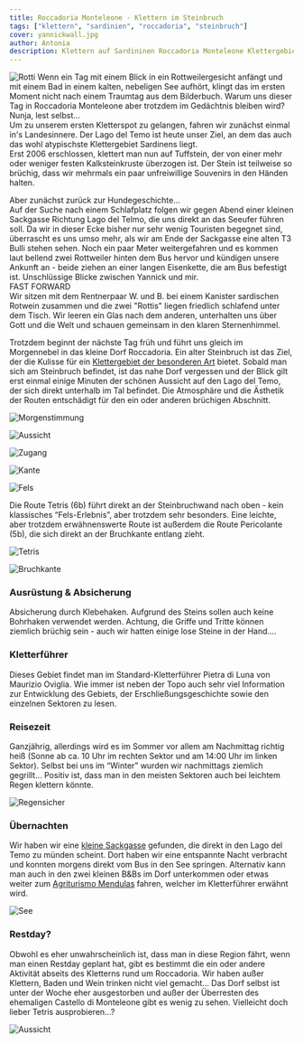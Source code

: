 ```yaml
---
title: Roccadoria Monteleone - Klettern im Steinbruch
tags: ["klettern", "sardinien", "roccadoria", "steinbruch"]
cover: yannickwall.jpg
author: Antonia
description: Klettern auf Sardininen Roccadoria Monteleone Klettergebiet im Steinbruch 
---
```


![Rotti](./rotti.jpg)
Wenn ein Tag mit einem Blick in ein Rottweilergesicht anfängt und mit einem Bad in einem kalten, nebeligen See aufhört, klingt das im ersten Moment nicht nach einem Traumtag aus dem Bilderbuch. Warum uns dieser Tag in Roccadoria Monteleone aber trotzdem im Gedächtnis bleiben wird? Nunja, lest selbst...
<br/>
Um zu unserem ersten Kletterspot zu gelangen, fahren wir zunächst einmal in's Landesinnere. Der Lago del Temo ist heute unser Ziel, an dem das auch das wohl atypischste Klettergebiet Sardinens liegt. <br/>
Erst 2006 erschlossen, klettert man nun auf Tuffstein, der von einer mehr oder weniger festen Kalksteinkruste überzogen ist. Der Stein ist teilweise so brüchig, dass wir mehrmals ein paar unfreiwillige Souvenirs in den Händen halten.

Aber zunächst zurück zur Hundegeschichte...<br/>
Auf der Suche nach einem Schlafplatz folgen wir gegen Abend einer kleinen Sackgasse Richtung Lago del Telmo, die uns direkt an das Seeufer führen soll. Da wir in dieser Ecke bisher nur sehr wenig Touristen begegnet sind, überrascht es uns umso mehr, als wir am Ende der Sackgasse eine alten T3 Bulli stehen sehen.
Noch ein paar Meter weitergefahren und es kommen laut bellend zwei Rottweiler hinten dem Bus hervor und kündigen unsere Ankunft an - beide ziehen an einer langen Eisenkette, die am Bus befestigt ist. Unschlüssige Blicke zwischen Yannick und mir. <br/>FAST FORWARD <br/> Wir sitzen mit dem Rentnerpaar W. und B. bei einem Kanister sardischen Rotwein zusammen und die zwei "Rottis" liegen friedlich schlafend unter dem Tisch. Wir leeren ein Glas nach dem anderen, unterhalten uns über Gott und die Welt und schauen gemeinsam in den klaren Sternenhimmel.

Trotzdem beginnt der nächste Tag früh und führt uns gleich im Morgennebel in das kleine Dorf Roccadoria. Ein alter Steinbruch ist das Ziel, der die Kulisse für ein [Klettergebiet der besonderen Art](https://goo.gl/maps/sU5eDi4ZzqugyRfx5/) bietet. Sobald man sich am Steinbruch befindet, ist das nahe Dorf vergessen und der Blick gilt erst einmal einige Minuten der schönen Aussicht auf den Lago del Temo, der sich direkt unterhalb im Tal befindet.
Die Atmosphäre und die Ästhetik der Routen entschädigt für den ein oder anderen brüchigen Abschnitt. 

![Morgenstimmung](./steinbruch.jpg)

![Aussicht](./aussichtnebel.jpg)

![Zugang](./zugang.jpg)

![Kante](./kante.jpg)

![Fels](./fels.jpg)



Die Route Tetris (6b) führt direkt an der Steinbruchwand nach oben - kein klassisches “Fels-Erlebnis”, aber trotzdem sehr besonders. Eine leichte, aber trotzdem erwähnenswerte Route ist außerdem die Route Pericolante (5b), die sich direkt an der Bruchkante entlang zieht.

![Tetris](./yannickwall.jpg)

![Bruchkante](./yannickkante.jpg)

### Ausrüstung & Absicherung
Absicherung durch Klebehaken. Aufgrund des Steins sollen auch keine Bohrhaken verwendet werden. Achtung, die Griffe und Tritte können ziemlich brüchig sein - auch wir hatten einige lose Steine in der Hand….

### Kletterführer
Dieses Gebiet findet man im Standard-Kletterführer Pietra di Luna von Maurizio Oviglia. Wie immer ist neben der Topo auch sehr viel Information zur Entwicklung des Gebiets, der Erschließungsgeschichte sowie den einzelnen Sektoren zu lesen.

### Reisezeit
Ganzjährig, allerdings wird es im Sommer vor allem am Nachmittag richtig heiß (Sonne ab ca. 10 Uhr im rechten Sektor und am 14:00 Uhr im linken Sektor). Selbst bei uns im “Winter” wurden wir nachmittags ziemlich gegrillt…
Positiv ist, dass man in den meisten Sektoren auch bei leichtem Regen klettern könnte.

![Regensicher](./regen.jpg)

### Übernachten
Wir haben wir eine [kleine Sackgasse](https://goo.gl/maps/XiLRKxbJXctB42FX7/) gefunden, die direkt in den Lago del Temo zu münden scheint. Dort haben wir eine entspannte Nacht verbracht und konnten morgens direkt vom Bus in den See springen. 
Alternativ kann man auch in den zwei kleinen B&Bs im Dorf unterkommen oder etwas weiter zum [Agriturismo Mendulas](https://www.mendulas.it/) fahren, welcher im Kletterführer erwähnt wird.


![See](./baden.jpg)

### Restday?
Obwohl es eher unwahrscheinlich ist, dass man in diese Region fährt, wenn man einen Restday geplant hat, gibt es bestimmt die ein oder andere Aktivität abseits des Kletterns rund um Roccadoria. Wir haben außer Klettern, Baden und Wein trinken nicht viel gemacht... Das Dorf selbst ist unter der Woche eher ausgestorben und außer der Überresten des ehemaligen Castello di Monteleone gibt es wenig zu sehen. Vielleicht doch lieber Tetris ausprobieren...?

![Aussicht](./aussichtsonne.jpg)


